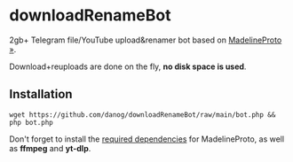 # downloadRenameBot

2gb+ Telegram file/YouTube upload&amp;renamer bot based on [MadelineProto &raquo;](https://docs.madelineproto.xyz).  

Download+reuploads are done on the fly, **no disk space is used**.

## Installation

```
wget https://github.com/danog/downloadRenameBot/raw/main/bot.php && php bot.php
```

Don't forget to install the [required dependencies](https://docs.madelineproto.xyz/docs/REQUIREMENTS.html) for MadelineProto, as well as **ffmpeg** and **yt-dlp**.


